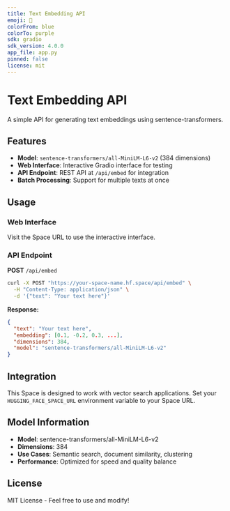 ```yaml
---
title: Text Embedding API
emoji: 🤖
colorFrom: blue
colorTo: purple
sdk: gradio
sdk_version: 4.0.0
app_file: app.py
pinned: false
license: mit
---
```


# Text Embedding API

A simple API for generating text embeddings using sentence-transformers.

## Features

- **Model**: `sentence-transformers/all-MiniLM-L6-v2` (384 dimensions)
- **Web Interface**: Interactive Gradio interface for testing
- **API Endpoint**: REST API at `/api/embed` for integration
- **Batch Processing**: Support for multiple texts at once

## Usage

### Web Interface

Visit the Space URL to use the interactive interface.

### API Endpoint

**POST** `/api/embed`

```bash
curl -X POST "https://your-space-name.hf.space/api/embed" \
  -H "Content-Type: application/json" \
  -d '{"text": "Your text here"}'
```

**Response:**
```json
{
  "text": "Your text here",
  "embedding": [0.1, -0.2, 0.3, ...],
  "dimensions": 384,
  "model": "sentence-transformers/all-MiniLM-L6-v2"
}
```

## Integration

This Space is designed to work with vector search applications. Set your `HUGGING_FACE_SPACE_URL` environment variable to your Space URL.

## Model Information

- **Model**: sentence-transformers/all-MiniLM-L6-v2
- **Dimensions**: 384
- **Use Cases**: Semantic search, document similarity, clustering
- **Performance**: Optimized for speed and quality balance

## License

MIT License - Feel free to use and modify! 